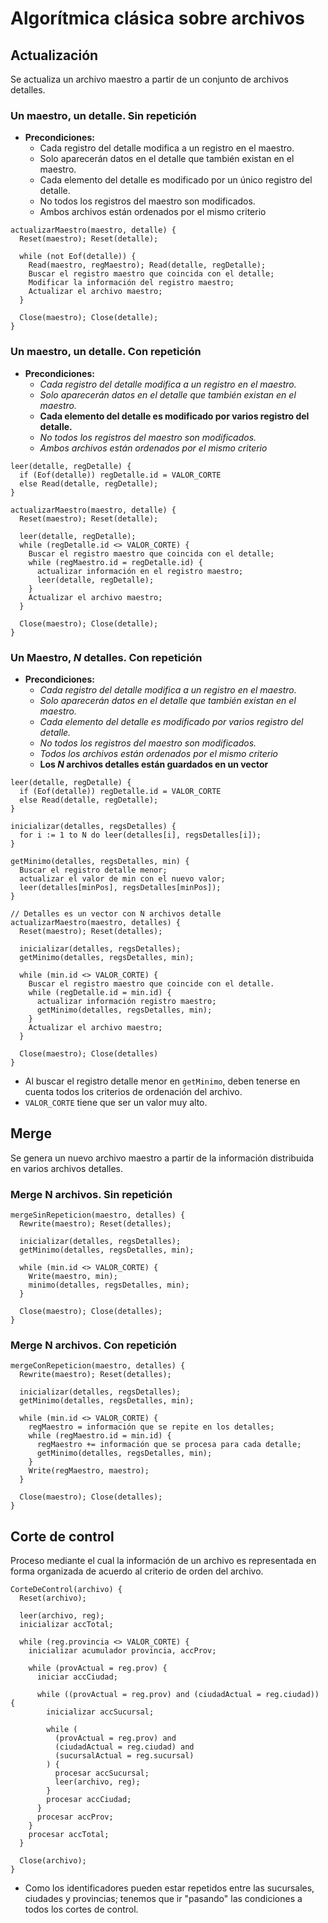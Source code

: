 # Algorítmica clásica sobre archivos



## Actualización

Se actualiza un archivo maestro a partir de un conjunto de archivos detalles.


### Un maestro, un detalle. Sin repetición

- **Precondiciones:**
  - Cada registro del detalle modifica a un registro en el maestro.
  - Solo aparecerán datos en el detalle que también existan en el maestro.
  - Cada elemento del detalle es modificado por un único registro del detalle.
  - No todos los registros del maestro son modificados.
  - Ambos archivos están ordenados por el mismo criterio


```
actualizarMaestro(maestro, detalle) {
  Reset(maestro); Reset(detalle);

  while (not Eof(detalle)) {
    Read(maestro, regMaestro); Read(detalle, regDetalle);
    Buscar el registro maestro que coincida con el detalle;
    Modificar la información del registro maestro;
    Actualizar el archivo maestro;
  }

  Close(maestro); Close(detalle);
}
```

### Un maestro, un detalle. Con repetición

- **Precondiciones:**
  - *Cada registro del detalle modifica a un registro en el maestro.*
  - *Solo aparecerán datos en el detalle que también existan en el maestro.*
  - **Cada elemento del detalle es modificado por varios registro del detalle.**
  - *No todos los registros del maestro son modificados.*
  - *Ambos archivos están ordenados por el mismo criterio*

```
leer(detalle, regDetalle) {
  if (Eof(detalle)) regDetalle.id = VALOR_CORTE 
  else Read(detalle, regDetalle);
}

actualizarMaestro(maestro, detalle) {
  Reset(maestro); Reset(detalle);

  leer(detalle, regDetalle);
  while (regDetalle.id <> VALOR_CORTE) {
    Buscar el registro maestro que coincida con el detalle;
    while (regMaestro.id = regDetalle.id) {
      actualizar información en el registro maestro;
      leer(detalle, regDetalle);
    }
    Actualizar el archivo maestro;
  }

  Close(maestro); Close(detalle);
}
```

### Un Maestro, *N* detalles. Con repetición

- **Precondiciones:**
  - *Cada registro del detalle modifica a un registro en el maestro.*
  - *Solo aparecerán datos en el detalle que también existan en el maestro.*
  - *Cada elemento del detalle es modificado por varios registro del detalle.*
  - *No todos los registros del maestro son modificados.*
  - *Todos los archivos están ordenados por el mismo criterio*
  - **Los *N* archivos detalles están guardados en un vector**

```
leer(detalle, regDetalle) {
  if (Eof(detalle)) regDetalle.id = VALOR_CORTE 
  else Read(detalle, regDetalle);
}

inicializar(detalles, regsDetalles) {
  for i := 1 to N do leer(detalles[i], regsDetalles[i]);
}

getMinimo(detalles, regsDetalles, min) {
  Buscar el registro detalle menor;
  actualizar el valor de min con el nuevo valor;
  leer(detalles[minPos], regsDetalles[minPos]);
}

// Detalles es un vector con N archivos detalle
actualizarMaestro(maestro, detalles) {
  Reset(maestro); Reset(detalles);

  inicializar(detalles, regsDetalles);
  getMinimo(detalles, regsDetalles, min);

  while (min.id <> VALOR_CORTE) {
    Buscar el registro maestro que coincide con el detalle.
    while (regDetalle.id = min.id) {
      actualizar información registro maestro;
      getMinimo(detalles, regsDetalles, min);
    }
    Actualizar el archivo maestro;
  }

  Close(maestro); Close(detalles)
}
```
- Al buscar el registro detalle menor en `getMinimo`, deben tenerse en cuenta todos los criterios de ordenación del archivo.
- `VALOR_CORTE` tiene que ser un valor muy alto.



## Merge

Se genera un nuevo archivo maestro a partir de la información distribuida en varios archivos detalles.


### Merge N archivos. Sin repetición

```
mergeSinRepeticion(maestro, detalles) {
  Rewrite(maestro); Reset(detalles);

  inicializar(detalles, regsDetalles);
  getMinimo(detalles, regsDetalles, min);
  
  while (min.id <> VALOR_CORTE) {
    Write(maestro, min);
    minimo(detalles, regsDetalles, min);
  }

  Close(maestro); Close(detalles);
}
```


### Merge N archivos. Con repetición

```
mergeConRepeticion(maestro, detalles) {
  Rewrite(maestro); Reset(detalles);

  inicializar(detalles, regsDetalles);
  getMinimo(detalles, regsDetalles, min);

  while (min.id <> VALOR_CORTE) {
    regMaestro = información que se repite en los detalles;
    while (regMaestro.id = min.id) {
      regMaestro += información que se procesa para cada detalle;
      getMinimo(detalles, regsDetalles, min);
    }
    Write(regMaestro, maestro);
  }

  Close(maestro); Close(detalles);
}
```



## Corte de control

Proceso mediante el cual la información de un archivo es representada en forma organizada de acuerdo al criterio de orden del archivo.

```
CorteDeControl(archivo) {
  Reset(archivo);

  leer(archivo, reg);
  inicializar accTotal;

  while (reg.provincia <> VALOR_CORTE) {
    inicializar acumulador provincia, accProv;

    while (provActual = reg.prov) {
      iniciar accCiudad;

      while ((provActual = reg.prov) and (ciudadActual = reg.ciudad)) {
        inicializar accSucursal;

        while (
          (provActual = reg.prov) and
          (ciudadActual = reg.ciudad) and
          (sucursalActual = reg.sucursal)
        ) {
          procesar accSucursal;
          leer(archivo, reg);
        }
        procesar accCiudad;
      }
      procesar accProv;
    }
    procesar accTotal;
  }

  Close(archivo);
}
```
- Como los identificadores pueden estar repetidos entre las sucursales, ciudades y provincias; tenemos que ir "pasando" las condiciones a todos los cortes de control.